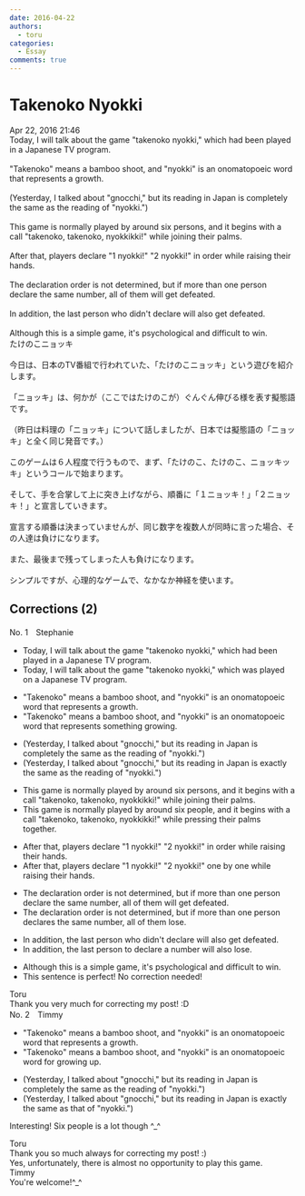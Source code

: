 ```yaml
---
date: 2016-04-22
authors:
  - toru
categories:
  - Essay
comments: true
---
```


# Takenoko Nyokki
<div class="date">Apr 22, 2016 21:46</div>
<div id="post"><div id="body_show_ori">
Today, I will talk about the game "takenoko nyokki," which had been played in a Japanese TV program.<br/><br/>"Takenoko" means a bamboo shoot, and "nyokki" is an onomatopoeic word that represents a growth.<br/><br/>(Yesterday, I talked about "gnocchi," but its reading in Japan is completely the same as the reading of "nyokki.")<br/><br/>This game is normally played by around six persons, and it begins with a call "takenoko, takenoko, nyokkikki!" while joining their palms.<br/><br/>After that, players declare "1 nyokki!" "2 nyokki!" in order while raising their hands.<br/><br/>The declaration order is not determined, but if more than one person declare the same number, all of them will get defeated.<br/><br/>In addition, the last person who didn't declare will also get defeated.<br/><br/>Although this is a simple game, it's psychological and difficult to win.
</div></div>

<!-- more -->

<div id="post_ja"><div id="body_show_mo">
たけのこニョッキ<br/><br/>今日は、日本のTV番組で行われていた、「たけのこニョッキ」という遊びを紹介します。<br/><br/>「ニョッキ」は、何かが（ここではたけのこが）ぐんぐん伸びる様を表す擬態語です。<br/><br/>（昨日は料理の「ニョッキ」について話しましたが、日本では擬態語の「ニョッキ」と全く同じ発音です。）<br/><br/>このゲームは６人程度で行うもので、まず、「たけのこ、たけのこ、ニョッキッキ」というコールで始まります。<br/><br/>そして、手を合掌して上に突き上げながら、順番に「１ニョッキ！」「２ニョッキ！」と宣言していきます。<br/><br/>宣言する順番は決まっていませんが、同じ数字を複数人が同時に言った場合、その人達は負けになります。<br/><br/>また、最後まで残ってしまった人も負けになります。<br/><br/>シンプルですが、心理的なゲームで、なかなか神経を使います。
</div></div>

## Corrections (2)
<div id="block"><div class="first_name"> No. 1　<span class="just_name">Stephanie</span></div><div id="block2">
<ul class="correction_field">
<li class="incorrect">Today, I will talk about the game "takenoko nyokki," which had been played in a Japanese TV program.</li>
<li class="corrected correct">
Today, I will talk about the game "takenoko nyokki," which <span class="f_red">was</span> played <span class="f_red">on</span> a Japanese TV program.
</li>
</ul>
<ul class="correction_field">
<li class="incorrect">"Takenoko" means a bamboo shoot, and "nyokki" is an onomatopoeic word that represents a growth.</li>
<li class="corrected correct">
"Takenoko" means a bamboo shoot, and "nyokki" is an onomatopoeic word that represents <span class="f_red">something growing</span>.
</li>
</ul>
<ul class="correction_field">
<li class="incorrect">(Yesterday, I talked about "gnocchi," but its reading in Japan is completely the same as the reading of "nyokki.")</li>
<li class="corrected correct">
(Yesterday, I talked about "gnocchi," but its reading in Japan is <span class="f_red">exactly</span> the same as the reading of "nyokki.")
</li>
</ul>
<ul class="correction_field">
<li class="incorrect">This game is normally played by around six persons, and it begins with a call "takenoko, takenoko, nyokkikki!" while joining their palms.</li>
<li class="corrected correct">
This game is normally played by around six <span class="f_red">people</span>, and it begins with a call "takenoko, takenoko, nyokkikki!" while <span class="f_red">pressing their palms together</span>.
</li>
</ul>
<ul class="correction_field">
<li class="incorrect">After that, players declare "1 nyokki!" "2 nyokki!" in order while raising their hands.</li>
<li class="corrected correct">
After that, players declare "1 nyokki!" "2 nyokki!" <span class="f_red">one by one</span> while raising their hands.
</li>
</ul>
<ul class="correction_field">
<li class="incorrect">The declaration order is not determined, but if more than one person declare the same number, all of them will get defeated.</li>
<li class="corrected correct">
The <span class="sline">declaration</span> order is not determined, but if more than one person declare<span class="f_red">s</span> the same number, all of them <span class="f_red">lose</span>.
</li>
</ul>
<ul class="correction_field">
<li class="incorrect">In addition, the last person who didn't declare will also get defeated.</li>
<li class="corrected correct">
In addition, the last person <span class="f_red">to</span> declare <span class="f_red">a number </span>will also <span class="f_red">lose</span>.
</li>
</ul>
<ul class="correction_field">
<li class="incorrect">Although this is a simple game, it's psychological and difficult to win.</li>
<li class="corrected perfect">This sentence is perfect! No correction needed!</li>
</ul>
</div><div class="name"><span class="just_name">Toru</span><br>
Thank you very much for correcting my post! :D
</div>
</div>
<div id="block"><div class="first_name"> No. 2　<span class="just_name">Timmy</span></div><div id="block2">
<ul class="correction_field">
<li class="incorrect">"Takenoko" means a bamboo shoot, and "nyokki" is an onomatopoeic word that represents a growth.</li>
<li class="corrected correct">
"Takenoko" means a bamboo shoot, and "nyokki" is an onomatopoeic word <span class="f_blue">for</span> growing <span class="f_blue">up</span>.
</li>
</ul>
<ul class="correction_field">
<li class="incorrect">(Yesterday, I talked about "gnocchi," but its reading in Japan is completely the same as the reading of "nyokki.")</li>
<li class="corrected correct">
(Yesterday, I talked about "gnocchi," but its reading in Japan is exactly the same as th<span class="f_blue">at</span> of "nyokki.")
</li>
</ul>
<p class="comment_small">
 Interesting! Six people is a lot though ^_^
</p>

</div><div class="name"><span class="just_name">Toru</span><br>
Thank you so much always for correcting my post! :)<br/>Yes, unfortunately, there is almost no opportunity to play this game.
</div>
<div class="name"><span class="just_name">Timmy</span><br>
You're welcome!^_^
</div>
</div>
